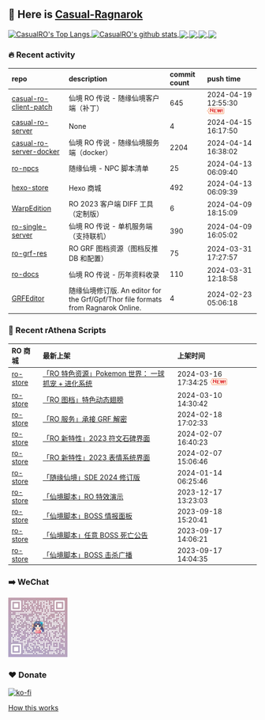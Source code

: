 ## 👋  Here is [Casual-Ragnarok](https://ragnarok.buzz)

<!--BGN_SECTION:github-readme-stats-->
<a href="https://store.ragnarok.buzz" target="_blank">
  <img height="190" align="center" src="https://github-readme-stats.vercel.app/api/top-langs/?username=CasualRO&theme=great-gatsby" alt="CasualRO's Top Langs" />
</a>
<a href="https://store.ragnarok.buzz" target="_blank">
  <img height="190" align="center" src="https://github-readme-stats.vercel.app/api?username=CasualRO&count_private=true&show_icons=true&theme=nightowl" alt="CasualRO's github stats" />
</a>

<a href="https://store.ragnarok.buzz" target="_blank">
  <img height="114" align="center" src="https://github-readme-stats.vercel.app/api/pin/?username=Casual-Ragnarok&repo=ro-store&theme=nord" />
</a>

<a href="https://github.com/Casual-Ragnarok/openkore-docker" target="_blank">
  <img height="114" align="center" src="https://github-readme-stats.vercel.app/api/pin/?username=Casual-Ragnarok&repo=openkore-docker&theme=nord" />
</a>

<a href="https://npc.ragnarok.buzz" target="_blank">
  <img height="114" align="center" src="https://github-readme-stats.vercel.app/api/pin/?username=Casual-Ragnarok&repo=ro-npcs&theme=nord" />
</a>

<a href="https://docs.ragnarok.buzz" target="_blank">
  <img height="114" align="center" src="https://github-readme-stats.vercel.app/api/pin/?username=Casual-Ragnarok&repo=ro-docs&theme=nord" />
</a>

<!--END_SECTION:github-readme-stats-->



### 🔥  Recent activity
<!-- BGN_SECTION:activity -->
| repo | description | commit count | push time |
|:------|:------|:------|:------|
| [casual-ro-client-patch](https://github.com/Casual-Ragnarok/casual-ro-client-patch) | 仙境 RO 传说 - 随缘仙境客户端（补丁） | 645 | 2024-04-19 12:55:30 ![news](https://github.com/CasualRO/CasualRO/blob/master/imgs/new.gif) |
| [casual-ro-server](https://github.com/Casual-Ragnarok/casual-ro-server) | None | 4 | 2024-04-15 16:17:50  |
| [casual-ro-server-docker](https://github.com/Casual-Ragnarok/casual-ro-server-docker) | 仙境 RO 传说 - 随缘仙境服务端（docker） | 2204 | 2024-04-14 16:38:02  |
| [ro-npcs](https://github.com/Casual-Ragnarok/ro-npcs) | 随缘仙境 - NPC 脚本清单 | 25 | 2024-04-13 06:09:40  |
| [hexo-store](https://github.com/Casual-Ragnarok/hexo-store) | Hexo 商城 | 492 | 2024-04-13 06:09:39  |
| [WarpEdition](https://github.com/Casual-Ragnarok/WarpEdition) | RO 2023 客户端 DIFF 工具（定制版） | 6 | 2024-04-09 18:15:09  |
| [ro-single-server](https://github.com/Casual-Ragnarok/ro-single-server) | 仙境 RO 传说 - 单机服务端（支持联机） | 390 | 2024-04-09 16:05:02  |
| [ro-grf-res](https://github.com/Casual-Ragnarok/ro-grf-res) | RO GRF 图档资源（图档反推 DB 和配置） | 75 | 2024-03-31 17:27:57  |
| [ro-docs](https://github.com/Casual-Ragnarok/ro-docs) | 仙境 RO 传说 - 历年资料收录 | 110 | 2024-03-31 12:18:58  |
| [GRFEditor](https://github.com/Casual-Ragnarok/GRFEditor) | 随缘仙境修订版. An editor for the Grf/Gpf/Thor file formats from Ragnarok Online. | 4 | 2024-02-23 05:06:18  |
<!-- END_SECTION:activity -->



### 📝  Recent rAthena Scripts
<!-- BGN_SECTION:article -->
| RO 商城 | 最新上架 | 上架时间 |
|:------|:------|:------|
| [ro-store](https://github.com/Casual-Ragnarok/ro-store) | [「RO 特色资源」Pokemon 世界： 一球抓宠 + 进化系统](https://store.ragnarok.buzz/game/ro/res/ro-pokemon/) | 2024-03-16 17:34:25 ![news](https://github.com/CasualRO/CasualRO/blob/master/imgs/new.gif) |
| [ro-store](https://github.com/Casual-Ragnarok/ro-store) | [「RO 图档」特色动态翅膀](https://store.ragnarok.buzz/game/ro/res/ro-dynamic-wings/) | 2024-03-10 14:30:42  |
| [ro-store](https://github.com/Casual-Ragnarok/ro-store) | [「RO 服务」承接 GRF 解密](https://store.ragnarok.buzz/game/ro/svc/decrypt-grf/) | 2024-02-18 17:02:33  |
| [ro-store](https://github.com/Casual-Ragnarok/ro-store) | [「RO 新特性」2023 符文石碑界面](https://store.ragnarok.buzz/game/ro/feature/2023-rune-system-ui/) | 2024-02-07 16:40:23  |
| [ro-store](https://github.com/Casual-Ragnarok/ro-store) | [「RO 新特性」2023 表情系统界面](https://store.ragnarok.buzz/game/ro/feature/2023-emote-system-ui/) | 2024-02-07 15:06:46  |
| [ro-store](https://github.com/Casual-Ragnarok/ro-store) | [「随缘仙境」SDE 2024 修订版](https://store.ragnarok.buzz/game/ro/tools/casualro-sde/) | 2024-01-14 06:25:46  |
| [ro-store](https://github.com/Casual-Ragnarok/ro-store) | [「仙境脚本」RO 特效演示](https://store.ragnarok.buzz/game/ro/npc/1106-showeffects/readme/) | 2023-12-17 13:23:03  |
| [ro-store](https://github.com/Casual-Ragnarok/ro-store) | [「仙境脚本」BOSS 情报面板](https://store.ragnarok.buzz/game/ro/npc/1031-bossinfo/readme/) | 2023-09-18 15:20:41  |
| [ro-store](https://github.com/Casual-Ragnarok/ro-store) | [「仙境脚本」任意 BOSS 死亡公告](https://store.ragnarok.buzz/game/ro/npc/1013-bossannounce/readme/) | 2023-09-17 14:06:21  |
| [ro-store](https://github.com/Casual-Ragnarok/ro-store) | [「仙境脚本」BOSS 击杀广播](https://store.ragnarok.buzz/game/ro/npc/1011-bossbroadcast/readme/) | 2023-09-17 14:04:35  |
<!-- END_SECTION:article -->


### ➡️ WeChat

<img width="120" src="/imgs/CRO-CC.jpg">


### ❤️ Donate

[![ko-fi](https://ko-fi.com/img/githubbutton_sm.svg)](https://ko-fi.com/C0C7N2Z9C)

<!-- [![QR-Code](./imgs/qrcode.png)](https://casual-ragnarok.github.io/payment/) -->


<a align="right" href="https://github.com/CasualRO/CasualRO/blob/master/How_this_works.md">How this works</a>

<!-- -------------------------------------- -->
<!-- more emoji : http://emojihomepage.com/ -->
<!-- -------------------------------------- -->
